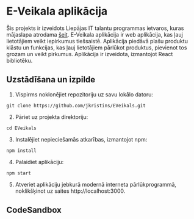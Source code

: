 # E-Veikala aplikācija

Šis projekts ir izveidots Liepājas IT talantu programmas ietvaros, kuras mājaslapa atrodama [šeit](https://www.digip.lv/liepajas-talanti). E-Veikala aplikācija ir web aplikācija, kas ļauj lietotājiem veikt iepirkumus tiešsaistē. Aplikācija piedāvā plašu produktu klāstu un funkcijas, kas ļauj lietotājiem pārlūkot produktus, pievienot tos grozam un veikt pirkumus. Aplikācija ir izveidota, izmantojot React bibliotēku.

## Uzstādīšana un izpilde

1. Vispirms noklonējiet repozitoriju uz savu lokālo datoru:

```shell
git clone https://github.com/jkristins/EVeikals.git
```

2. Pāriet uz projekta direktoriju:

```shell
cd EVeikals
```

3. Instalējiet nepieciešamās atkarības, izmantojot npm:

```shell
npm install
```

4. Palaidiet aplikāciju:

```shell
npm start
```

5. Atveriet aplikāciju jebkurā modernā interneta pārlūkprogrammā, noklikšķinot uz saites http://localhost:3000.

## CodeSandbox
